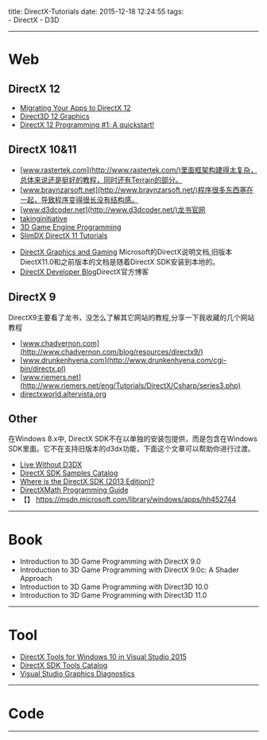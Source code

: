 title: DirectX-Tutorials
date: 2015-12-18 12:24:55
tags:    
     - DirectX
     - D3D

---
# Web

## DirectX 12
- [Migrating Your Apps to DirectX 12](https://software.intel.com/en-us/articles/tutorial-migrating-your-apps-to-directx-12-part-1)
- [Direct3D 12 Graphics](https://msdn.microsoft.com/en-us/library/windows/desktop/dn903821(v=vs.85))
- [DirectX 12 Programming #1: A quickstart!](https://digitalerr0r.wordpress.com/2015/08/19/quickstart-directx-12-programming)

## DirectX 10&11
- [www.rastertek.com](http://www.rastertek.com/)里面框架构建得太复杂，总体来说还是挺好的教程，同时还有Terrain的部分。
- [www.braynzarsoft.net](http://www.braynzarsoft.net/)程序很多东西塞在一起，导致程序变得很长没有结构感。
- [www.d3dcoder.net](http://www.d3dcoder.net/)龙书官网
- [takinginitiative](https://takinginitiative.wordpress.com/directx10-tutorials/)
- [3D Game Engine Programming](http://www.3dgep.com/category/graphics-programming/directx/)
- [SlimDX DirectX 11 Tutorials](http://richardssoftware.net/Home/DirectX11Tutorials)

<!--more-->

- [DirectX Graphics and Gaming](https://msdn.microsoft.com/en-us/library/windows/desktop/ee663274(v=vs.85)) Microsoft的DirectX说明文档,旧版本DiectX11.0和之前版本的文档是随着DirectX SDK安装到本地的。
- [DirectX Developer Blog](http://blogs.msdn.com/b/directx/)DirectX官方博客

## DirectX 9
DirectX9主要看了龙书，没怎么了解其它网站的教程,分享一下我收藏的几个网站教程
- [www.chadvernon.com](http://www.chadvernon.com/blog/resources/directx9/)
- [www.drunkenhyena.com](http://www.drunkenhyena.com/cgi-bin/directx.pl)
- [www.riemers.net](http://www.riemers.net/eng/Tutorials/DirectX/Csharp/series3.php)
- [directxworld.altervista.org](http://directxworld.altervista.org/index.php?link=graphic_lessons)

## Other
在Windows 8.x中, DirectX SDK不在以单独的安装包提供，而是包含在Windows SDK里面。它不在支持旧版本的d3dx功能，下面这个文章可以帮助你进行过渡。
- [Live Without D3DX](http://blogs.msdn.com/b/chuckw/archive/2013/08/21/living-without-d3dx.aspx)
- [DirectX SDK Samples Catalog](http://blogs.msdn.com/b/chuckw/archive/2013/09/20/directx-sdk-samples-catalog.aspx)
- [Where is the DirectX SDK (2013 Edition)?](http://blogs.msdn.com/b/chuckw/archive/2013/07/01/where-is-the-directx-sdk-2013-edition.aspx)
- [DirectXMath Programming Guide](https://msdn.microsoft.com/en-us/library/windows/desktop/ee415571(v=vs.85) )
- 【】 https://msdn.microsoft.com/library/windows/apps/hh452744

---

# Book

- Introduction to 3D Game Programming with DirectX 9.0
- Introduction to 3D Game Programming with DirectX 9.0c: A Shader Approach
- Introduction to 3D Game Programming with Direct3D 10.0
- Introduction to 3D Game Programming with Direct3D 11.0


---

# Tool

- [DirectX Tools for Windows 10 in Visual Studio 2015](https://channel9.msdn.com/Series/ConnectOn-Demand/212)
- [DirectX SDK Tools Catalog](http://blogs.msdn.com/b/chuckw/archive/2014/10/28/directx-sdk-tools-catalog.aspx)
- [Visual Studio Graphics Diagnostics](https://msdn.microsoft.com/en-us/library/hh315751.aspx)

---

# Code

---
